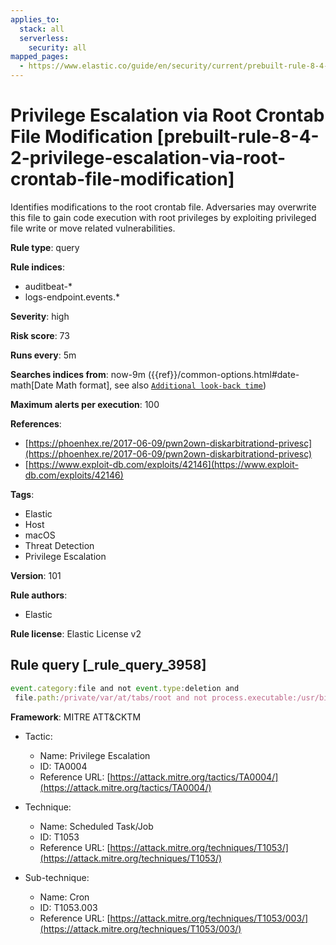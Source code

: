 ```yaml
---
applies_to:
  stack: all
  serverless:
    security: all
mapped_pages:
  - https://www.elastic.co/guide/en/security/current/prebuilt-rule-8-4-2-privilege-escalation-via-root-crontab-file-modification.html
---
```


# Privilege Escalation via Root Crontab File Modification [prebuilt-rule-8-4-2-privilege-escalation-via-root-crontab-file-modification]

Identifies modifications to the root crontab file. Adversaries may overwrite this file to gain code execution with root privileges by exploiting privileged file write or move related vulnerabilities.

**Rule type**: query

**Rule indices**:

* auditbeat-*
* logs-endpoint.events.*

**Severity**: high

**Risk score**: 73

**Runs every**: 5m

**Searches indices from**: now-9m ({{ref}}/common-options.html#date-math[Date Math format], see also [`Additional look-back time`](docs-content://solutions/security/detect-and-alert/create-detection-rule.md#rule-schedule))

**Maximum alerts per execution**: 100

**References**:

* [https://phoenhex.re/2017-06-09/pwn2own-diskarbitrationd-privesc](https://phoenhex.re/2017-06-09/pwn2own-diskarbitrationd-privesc)
* [https://www.exploit-db.com/exploits/42146](https://www.exploit-db.com/exploits/42146)

**Tags**:

* Elastic
* Host
* macOS
* Threat Detection
* Privilege Escalation

**Version**: 101

**Rule authors**:

* Elastic

**Rule license**: Elastic License v2

## Rule query [_rule_query_3958]

```js
event.category:file and not event.type:deletion and
 file.path:/private/var/at/tabs/root and not process.executable:/usr/bin/crontab
```

**Framework**: MITRE ATT&CKTM

* Tactic:

    * Name: Privilege Escalation
    * ID: TA0004
    * Reference URL: [https://attack.mitre.org/tactics/TA0004/](https://attack.mitre.org/tactics/TA0004/)

* Technique:

    * Name: Scheduled Task/Job
    * ID: T1053
    * Reference URL: [https://attack.mitre.org/techniques/T1053/](https://attack.mitre.org/techniques/T1053/)

* Sub-technique:

    * Name: Cron
    * ID: T1053.003
    * Reference URL: [https://attack.mitre.org/techniques/T1053/003/](https://attack.mitre.org/techniques/T1053/003/)



